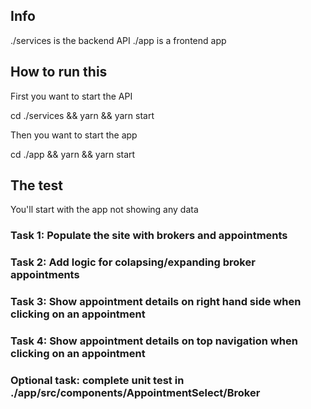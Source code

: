 ## Info

./services is the backend API
./app is a frontend app

## How to run this

First you want to start the API

cd ./services && yarn && yarn start

Then you want to start the app

cd ./app && yarn && yarn start


## The test

You'll start with the app not showing any data 

### Task 1: Populate the site with brokers and appointments

### Task 2: Add logic for colapsing/expanding broker appointments

### Task 3: Show appointment details on right hand side when clicking on an appointment

### Task 4: Show appointment details on top navigation when clicking on an appointment

### Optional task: complete unit test in ./app/src/components/AppointmentSelect/Broker